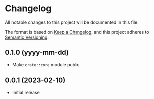 # Changelog

All notable changes to this project will be documented in this file.

The format is based on [Keep a Changelog](https://keepachangelog.com/en/1.0.0/),
and this project adheres to [Semantic Versioning](https://semver.org/spec/v2.0.0.html).

## 0.1.0 (yyyy-mm-dd)
- Make `crate::core` module public

## 0.0.1 (2023-02-10)
- Initial release
